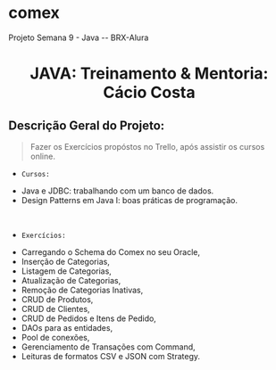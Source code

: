 # comex
Projeto Semana 9 - Java -- BRX-Alura
<h1 align="center"> JAVA: Treinamento & Mentoria: Cácio Costa</h1>

##   Descrição Geral do Projeto:

> Fazer os Exercícios propóstos no Trello, após assistir os cursos online.<br>

- `Cursos:`<br>
* Java e JDBC: trabalhando com um banco de dados.<br> 
* Design Patterns em Java I: boas práticas de programação.<br>
<br>

- `Exercícios:`<br>
* Carregando o Schema do Comex no seu Oracle,<br> 
* Inserção de Categorias,<br>
* Listagem de Categorias,<br>
* Atualização de Categorias,<br>
* Remoção de Categorias Inativas,<br>
* CRUD de Produtos,<br>
* CRUD de Clientes,<br>
* CRUD de Pedidos e Itens de Pedido,<br>
* DAOs para as entidades,<br>
* Pool de conexões,<br>
* Gerenciamento de Transações com Command,<br>
* Leituras de formatos CSV e JSON com Strategy.<br>
